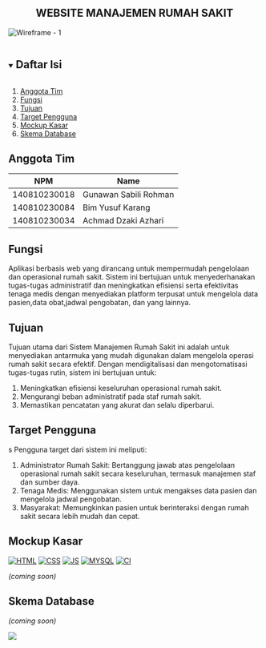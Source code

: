 <p align="center">
  <h2 align="center">
    WEBSITE MANAJEMEN RUMAH SAKIT
  </h2>
</p>

![Wireframe - 1](https://rs.unpad.ac.id/wp-content/uploads/2024/03/RS-Unpad-drone-view-scaled.jpg)

<!-- Daftar Isi -->
<details open="open">
  <summary><h2 style="display: inline-block">Daftar Isi</h2></summary>
  <ol>
    <li><a href="#anggota-tim">Anggota Tim</a></li>
    <li><a href="#fungsi">Fungsi</a></li>
    <li><a href="#tujuan-dan-manfaat">Tujuan</a></li>
    <li><a href="#target-pengguna">Target Pengguna</a></li>
    <li><a href="#mockup-kasar">Mockup Kasar</a></li>
    <li><a href="#skema-database">Skema Database</a></li>
  </ol>
</details>

<!-- Anggota Tim -->

## Anggota Tim

| NPM          | Name                  |
| ------------ | --------------------- |
| 140810230018 | Gunawan Sabili Rohman |
| 140810230084 | Bim Yusuf Karang      |
| 140810230034 | Achmad Dzaki Azhari   |

<!-- Fungsi -->

## Fungsi

Aplikasi berbasis web yang dirancang untuk mempermudah pengelolaan dan operasional rumah sakit. Sistem ini bertujuan untuk menyederhanakan tugas-tugas administratif dan meningkatkan efisiensi serta efektivitas tenaga medis dengan menyediakan platform terpusat untuk mengelola data pasien,data obat,jadwal pengobatan, dan yang lainnya.

<!-- Tujuan -->

## Tujuan

Tujuan utama dari Sistem Manajemen Rumah Sakit ini adalah untuk menyediakan antarmuka yang mudah digunakan dalam mengelola operasi rumah sakit secara efektif. Dengan mendigitalisasi dan mengotomatisasi tugas-tugas rutin, sistem ini bertujuan untuk:

1. Meningkatkan efisiensi keseluruhan operasional rumah sakit.
2. Mengurangi beban administratif pada staf rumah sakit.
3. Memastikan pencatatan yang akurat dan selalu diperbarui.

<!-- Target Pengguna -->

## Target Pengguna
s
Pengguna target dari sistem ini meliputi:
1. Administrator Rumah Sakit: Bertanggung jawab atas pengelolaan operasional rumah sakit secara keseluruhan, termasuk manajemen staf dan sumber daya.
2. Tenaga Medis: Menggunakan sistem untuk mengakses data pasien dan mengelola jadwal pengobatan.
3. Masyarakat: Memungkinkan pasien untuk berinteraksi dengan rumah sakit secara lebih mudah dan cepat.

<!-- Mockup Kasar -->

## Mockup Kasar
[![HTML][HTML]][HTML-url]
[![CSS][CSS]][CSS-url]
[![JS][JS]][JS-url]
[![MYSQL][MYSQL]][MYSQL-url]
[![CI][CI]][CI-url]

[HTML]: https://img.shields.io/badge/-HTML%205-61DAFB%3F?style=flat&logo=html5&logoColor=white&color=red
[HTML-url]: https://developer.mozilla.org/en-US/docs/Web/HTML

[CSS]: https://img.shields.io/badge/-CSS-61DAFB%3F?style=flat&logo=css&logoColor=white&color=blue
[CSS-url]:https://developer.mozilla.org/en-US/docs/Web/CSS

[JS]:https://img.shields.io/badge/-Javascript-61DAFB%3F?style=flat&logo=javascript&color=%23a57900
[JS-url]: https://developer.mozilla.org/en-US/docs/Web/JavaScript

[MYSQL]:https://img.shields.io/badge/-MySQL-61DAFB%3F?style=flat&logo=mysql&logoColor=white&color=blue
[MYSQL-url]: https://www.mysql.com/

[CI]:https://img.shields.io/badge/-CodeIgniter%204-61DAFB%3F?style=flat&logo=codeigniter&color=orange
[CI-url]: https://codeigniter.com/user_guide/intro/index.html

 *_(coming soon)_*

<!-- Skema Database -->

## Skema Database
 *_(coming soon)_*

<a href="https://saweria.co/BILL">
  <img src="https://img.shields.io/badge/$-donate-ff69b4.svg?maxAge=2592000&amp;style=flat">
</a>
